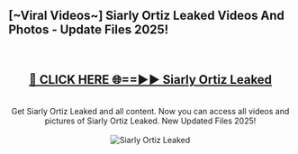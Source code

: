 <h2>[~Viral Videos~] Siarly Ortiz Leaked Videos And Photos - Update Files 2025!</h2>
<br>
<div align="center">
<h2><a href="https://top-ai-tools.click/QrbHav" rel="nofollow">🔴 CLICK HERE 🌐==►► Siarly Ortiz Leaked</a></h2>
<br>
Get Siarly Ortiz Leaked and all content. Now you can access all videos and pictures of Siarly Ortiz Leaked. New Updated Files 2025!
<br>
<br>
<a href="https://top-ai-tools.click/QrbHav" rel="nofollow" data-target="animated-image.originalLink"><img src="https://i.ibb.co.com/WyWwxjT/player-gif2.gif" alt="Siarly Ortiz Leaked" style="max-width: 100%; display: inline-block;" data-target="animated-image.originalImage"></a>
</div>
<br>